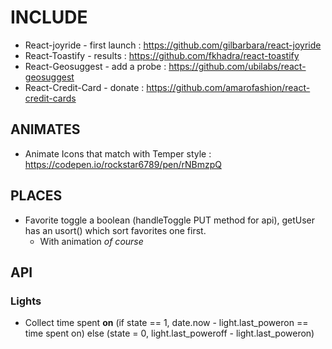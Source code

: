 # INCLUDE

* React-joyride - first launch : https://github.com/gilbarbara/react-joyride
* React-Toastify - results : https://github.com/fkhadra/react-toastify
* React-Geosuggest - add a probe : https://github.com/ubilabs/react-geosuggest
* React-Credit-Card - donate : https://github.com/amarofashion/react-credit-cards

## ANIMATES 

* Animate Icons that match with Temper style : https://codepen.io/rockstar6789/pen/rNBmzpQ

## PLACES

* Favorite toggle a boolean (handleToggle PUT method for api), getUser has an usort() which sort favorites one first.
  * With animation *of course*

## API

### Lights

* Collect time spent **on** (if state == 1, date.now - light.last_poweron == time spent on) else (state = 0, light.last_poweroff - light.last_poweron)

